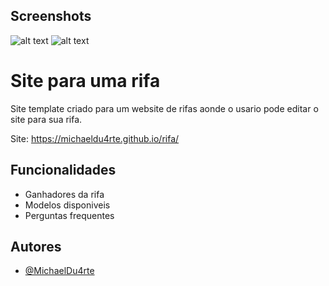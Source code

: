 

## Screenshots

![alt text](https://imgur.com/pYV3NOW)
![alt text](https://imgur.com/flgcbVe)

# Site para uma rifa

Site template criado para um website de rifas aonde o usario pode editar o site para sua rifa. 

Site: https://michaeldu4rte.github.io/rifa/


## Funcionalidades

- Ganhadores da rifa
- Modelos disponiveis
- Perguntas frequentes


## Autores

- [@MichaelDu4rte](https://github.com/MichaelDu4rte)






